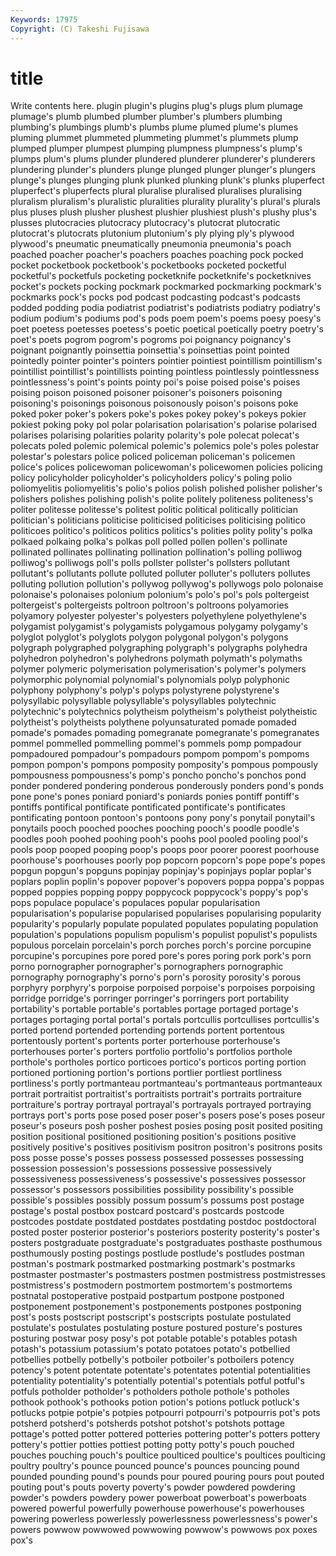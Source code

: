 ```yaml
---
Keywords: 17975 
Copyright: (C) Takeshi Fujisawa
---
```


# title

Write contents here.
 plugin plugin's plugins plug's plugs plum plumage
plumage's plumb plumbed plumber plumber's plumbers plumbing plumbing's plumbings plumb's
plumbs plume plumed plume's plumes pluming plummet plummeted plummeting plummet's
plummets plump plumped plumper plumpest plumping plumpness plumpness's plump's plumps
plum's plums plunder plundered plunderer plunderer's plunderers plundering plunder's plunders
plunge plunged plunger plunger's plungers plunge's plunges plunging plunk plunked
plunking plunk's plunks pluperfect pluperfect's pluperfects plural pluralise pluralised pluralises
pluralising pluralism pluralism's pluralistic pluralities plurality plurality's plural's plurals plus
pluses plush plusher plushest plushier plushiest plush's plushy plus's plusses
plutocracies plutocracy plutocracy's plutocrat plutocratic plutocrat's plutocrats plutonium plutonium's ply
plying ply's plywood plywood's pneumatic pneumatically pneumonia pneumonia's poach poached
poacher poacher's poachers poaches poaching pock pocked pocket pocketbook pocketbook's
pocketbooks pocketed pocketful pocketful's pocketfuls pocketing pocketknife pocketknife's pocketknives pocket's
pockets pocking pockmark pockmarked pockmarking pockmark's pockmarks pock's pocks pod
podcast podcasting podcast's podcasts podded podding podia podiatrist podiatrist's podiatrists
podiatry podiatry's podium podium's podiums pod's pods poem poem's poems
poesy poesy's poet poetess poetesses poetess's poetic poetical poetically poetry
poetry's poet's poets pogrom pogrom's pogroms poi poignancy poignancy's poignant
poignantly poinsettia poinsettia's poinsettias point pointed pointedly pointer pointer's pointers
pointier pointiest pointillism pointillism's pointillist pointillist's pointillists pointing pointless pointlessly
pointlessness pointlessness's point's points pointy poi's poise poised poise's poises
poising poison poisoned poisoner poisoner's poisoners poisoning poisoning's poisonings poisonous
poisonously poison's poisons poke poked poker poker's pokers poke's pokes
pokey pokey's pokeys pokier pokiest poking poky pol polar polarisation
polarisation's polarise polarised polarises polarising polarities polarity polarity's pole polecat
polecat's polecats poled polemic polemical polemic's polemics pole's poles polestar
polestar's polestars police policed policeman policeman's policemen police's polices policewoman
policewoman's policewomen policies policing policy policyholder policyholder's policyholders policy's poling
polio poliomyelitis poliomyelitis's polio's polios polish polished polisher polisher's polishers
polishes polishing polish's polite politely politeness politeness's politer politesse politesse's
politest politic political politically politician politician's politicians politicise politicised politicises
politicising politico politicoes politico's politicos politics politics's polities polity polity's
polka polkaed polkaing polka's polkas poll polled pollen pollen's pollinate
pollinated pollinates pollinating pollination pollination's polling polliwog polliwog's polliwogs poll's
polls pollster pollster's pollsters pollutant pollutant's pollutants pollute polluted polluter
polluter's polluters pollutes polluting pollution pollution's pollywog pollywog's pollywogs polo
polonaise polonaise's polonaises polonium polonium's polo's pol's pols poltergeist poltergeist's
poltergeists poltroon poltroon's poltroons polyamories polyamory polyester polyester's polyesters polyethylene
polyethylene's polygamist polygamist's polygamists polygamous polygamy polygamy's polyglot polyglot's polyglots
polygon polygonal polygon's polygons polygraph polygraphed polygraphing polygraph's polygraphs polyhedra
polyhedron polyhedron's polyhedrons polymath polymath's polymaths polymer polymeric polymerisation polymerisation's
polymer's polymers polymorphic polynomial polynomial's polynomials polyp polyphonic polyphony polyphony's
polyp's polyps polystyrene polystyrene's polysyllabic polysyllable polysyllable's polysyllables polytechnic polytechnic's
polytechnics polytheism polytheism's polytheist polytheistic polytheist's polytheists polythene polyunsaturated pomade
pomaded pomade's pomades pomading pomegranate pomegranate's pomegranates pommel pommelled pommelling
pommel's pommels pomp pompadour pompadoured pompadour's pompadours pompom pompom's pompoms
pompon pompon's pompons pomposity pomposity's pompous pompously pompousness pompousness's pomp's
poncho poncho's ponchos pond ponder pondered pondering ponderous ponderously ponders
pond's ponds pone pone's pones poniard poniard's poniards ponies pontiff
pontiff's pontiffs pontifical pontificate pontificated pontificate's pontificates pontificating pontoon pontoon's
pontoons pony pony's ponytail ponytail's ponytails pooch pooched pooches pooching
pooch's poodle poodle's poodles pooh poohed poohing pooh's poohs pool
pooled pooling pool's pools poop pooped pooping poop's poops poor
poorer poorest poorhouse poorhouse's poorhouses poorly pop popcorn popcorn's pope
pope's popes popgun popgun's popguns popinjay popinjay's popinjays poplar poplar's
poplars poplin poplin's popover popover's popovers poppa poppa's poppas popped
poppies popping poppy poppycock poppycock's poppy's pop's pops populace populace's
populaces popular popularisation popularisation's popularise popularised popularises popularising popularity popularity's
popularly populate populated populates populating population population's populations populism populism's
populist populist's populists populous porcelain porcelain's porch porches porch's porcine
porcupine porcupine's porcupines pore pored pore's pores poring pork pork's
porn porno pornographer pornographer's pornographers pornographic pornography pornography's porno's porn's
porosity porosity's porous porphyry porphyry's porpoise porpoised porpoise's porpoises porpoising
porridge porridge's porringer porringer's porringers port portability portability's portable portable's
portables portage portaged portage's portages portaging portal portal's portals portcullis
portcullises portcullis's ported portend portended portending portends portent portentous portentously
portent's portents porter porterhouse porterhouse's porterhouses porter's porters portfolio portfolio's
portfolios porthole porthole's portholes portico porticoes portico's porticos porting portion
portioned portioning portion's portions portlier portliest portliness portliness's portly portmanteau
portmanteau's portmanteaus portmanteaux portrait portraitist portraitist's portraitists portrait's portraits portraiture
portraiture's portray portrayal portrayal's portrayals portrayed portraying portrays port's ports
pose posed poser poser's posers pose's poses poseur poseur's poseurs
posh posher poshest posies posing posit posited positing position positional
positioned positioning position's positions positive positively positive's positives positivism positron
positron's positrons posits poss posse posse's posses possess possessed possesses
possessing possession possession's possessions possessive possessively possessiveness possessiveness's possessive's possessives
possessor possessor's possessors possibilities possibility possibility's possible possible's possibles possibly
possum possum's possums post postage postage's postal postbox postcard postcard's
postcards postcode postcodes postdate postdated postdates postdating postdoc postdoctoral posted
poster posterior posterior's posteriors posterity posterity's poster's posters postgraduate postgraduate's
postgraduates posthaste posthumous posthumously posting postings postlude postlude's postludes postman
postman's postmark postmarked postmarking postmark's postmarks postmaster postmaster's postmasters postmen
postmistress postmistresses postmistress's postmodern postmortem postmortem's postmortems postnatal postoperative postpaid
postpartum postpone postponed postponement postponement's postponements postpones postponing post's posts
postscript postscript's postscripts postulate postulated postulate's postulates postulating posture postured
posture's postures posturing postwar posy posy's pot potable potable's potables
potash potash's potassium potassium's potato potatoes potato's potbellied potbellies potbelly
potbelly's potboiler potboiler's potboilers potency potency's potent potentate potentate's potentates
potential potentialities potentiality potentiality's potentially potential's potentials potful potful's potfuls
potholder potholder's potholders pothole pothole's potholes pothook pothook's pothooks potion
potion's potions potluck potluck's potlucks potpie potpie's potpies potpourri potpourri's
potpourris pot's pots potsherd potsherd's potsherds potshot potshot's potshots pottage
pottage's potted potter pottered potteries pottering potter's potters pottery pottery's
pottier potties pottiest potting potty potty's pouch pouched pouches pouching
pouch's poultice poulticed poultice's poultices poulticing poultry poultry's pounce pounced
pounce's pounces pouncing pound pounded pounding pound's pounds pour poured
pouring pours pout pouted pouting pout's pouts poverty poverty's powder
powdered powdering powder's powders powdery power powerboat powerboat's powerboats powered
powerful powerfully powerhouse powerhouse's powerhouses powering powerless powerlessly powerlessness powerlessness's
power's powers powwow powwowed powwowing powwow's powwows pox poxes pox's
